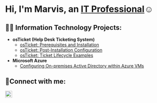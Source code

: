 <h1>Hi, I'm Marvis, an <a href="https://linkedin.com/in/">IT Professional</a>☺</h1>

<h2>👨‍💻 Information Technology Projects:</h2>

- <b>osTicket (Help Desk Ticketing System)</b>
  - [osTicket: Prerequisites and Installation](https://github.com/MarvisKidd/osticket-prereqs)
  - [osTicket: Post-Installation Configuration](https://github.com/MarvisKidd/osTicket-Post-Installation-Configuration)
  - [osTicket: Ticket Lifecycle Examples](https://github.com/MarvisKidd/osTicket-Ticket-Lifecycle-Examples)
- <b>Microsoft Azure</b>
  - [Configuring On-premises Active Directory within Azure VMs](https://github.com/MarvisKidd/Configuring-On-premises-Active-Directory-within-Azure-VMs)


<h2>🤳Connect with me:</h2>


[<img align="left" alt="Josh | LinkedIn" width="22px" src="https://cdn.jsdelivr.net/npm/simple-icons@v3/icons/linkedin.svg" />][linkedin]



[linkedin]: https://www.linkedin.com/in/marvis-k-801500244?lipi=urn%3Ali%3Apage%3Ad_flagship3_profile_view_base_contact_details%3B9rGwfWrKTkGN90aZaedqDA%3D%3D
